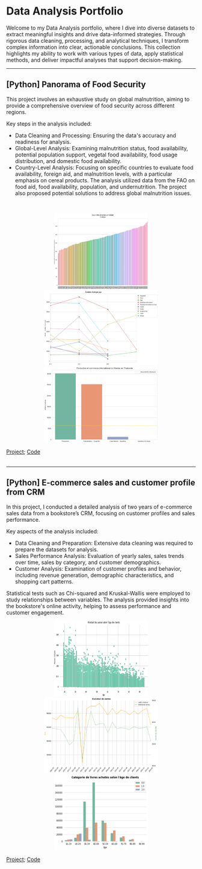 # Data Analysis Portfolio
Welcome to my Data Analysis portfolio, where I dive into diverse datasets to extract meaningful insights and drive data-informed strategies. Through rigorous data cleaning, processing, and analytical techniques, I transform complex information into clear, actionable conclusions. This collection highlights my ability to work with various types of data, apply statistical methods, and deliver impactful analyses that support decision-making.<br>

----------
## [Python] Panorama of Food Security

This project involves an exhaustive study on global malnutrition, aiming to provide a comprehensive overview of food security across different regions.

Key steps in the analysis included:
- Data Cleaning and Processing: Ensuring the data's accuracy and readiness for analysis.
- Global-Level Analysis: Examining malnutrition status, food availability, potential population support, vegetal food availability, food usage distribution, and domestic food availability.
- Country-Level Analysis: Focusing on specific countries to evaluate food availability, foreign aid, and malnutrition levels, with a particular emphasis on cereal products.
The analysis utilized data from the FAO on food aid, food availability, population, and undernutrition. The project also proposed potential solutions to address global malnutrition issues.
<br/>

<p align="center">
  <img src="https://github.com/haejiyun/Data-Analysis/blob/main/Panorama%20of%20Food%20Security/dispo.png" width="250" height="200">
  <img src="https://github.com/haejiyun/Data-Analysis/blob/main/Panorama%20of%20Food%20Security/aid.png" width="300" height="200">
  <img src="https://github.com/haejiyun/Data-Analysis/blob/main/Panorama%20of%20Food%20Security/thailande.png" width="300" height="200">
<p/>

<a href="https://github.com/haejiyun/Data-Analysis/blob/main/Panorama%20of%20Food%20Security/panorama_malnutrition.pdf">Project</a>; <a href="https://github.com/haejiyun/Data-Analysis/blob/main/Panorama%20of%20Food%20Security/panorama_malnutrition.ipynb">Code</a><br/>
<br/>

----------
## [Python] E-commerce sales and customer profile from CRM

In this project, I conducted a detailed analysis of two years of e-commerce sales data from a bookstore’s CRM, focusing on customer profiles and sales performance.

Key aspects of the analysis included:
- Data Cleaning and Preparation: Extensive data cleaning was required to prepare the datasets for analysis.
- Sales Performance Analysis: Evaluation of yearly sales, sales trends over time, sales by category, and customer demographics.
- Customer Analysis: Examination of customer profiles and behavior, including revenue generation, demographic characteristics, and shopping cart patterns.

Statistical tests such as Chi-squared and Kruskal-Wallis were employed to study relationships between variables. The analysis provided insights into the bookstore's online activity, helping to assess performance and customer engagement.<br/>

<p align="center">
  <img src="https://github.com/haejiyun/Data-Analysis/blob/main/E-commerce%20sales%20and%20customer%20profile/panier.png" width="250" height="200">
  <img src="https://github.com/haejiyun/Data-Analysis/blob/main/E-commerce%20sales%20and%20customer%20profile/ca.png" width="300" height="200">
  <img src="https://github.com/haejiyun/Data-Analysis/blob/main/E-commerce%20sales%20and%20customer%20profile/category.png" width="250" height="200">
<p/>

<a href="https://github.com/haejiyun/Data-Analysis/blob/main/E-commerce%20sales%20and%20customer%20profile/analyse_ventes.pdf">Project</a>; <a href="https://github.com/haejiyun/Data-Analysis/blob/main/E-commerce%20sales%20and%20customer%20profile/analyse_de_vente.ipynb">Code</a><br/>
<br/>




